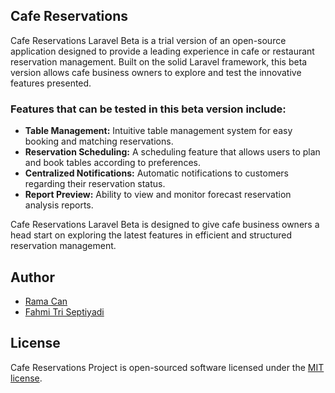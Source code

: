 ## Cafe Reservations

Cafe Reservations Laravel Beta is a trial version of an open-source application designed to provide a leading experience in cafe or restaurant reservation management. Built on the solid Laravel framework, this beta version allows cafe business owners to explore and test the innovative features presented.

### Features that can be tested in this beta version include:

-   **Table Management:** Intuitive table management system for easy booking and matching reservations.
-   **Reservation Scheduling:** A scheduling feature that allows users to plan and book tables according to preferences.
-   **Centralized Notifications:** Automatic notifications to customers regarding their reservation status.
-   **Report Preview:** Ability to view and monitor forecast reservation analysis reports.

Cafe Reservations Laravel Beta is designed to give cafe business owners a head start on exploring the latest features in efficient and structured reservation management.

## Author

-   [Rama Can](https://github.com/rama-can)
-   [Fahmi Tri Septiyadi](https://github.com/fahmitriseptiyadi)

## License

Cafe Reservations Project is open-sourced software licensed under the [MIT license](https://opensource.org/licenses/MIT).
